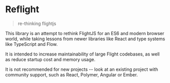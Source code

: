 # Reflight

> re-thinking flightjs

This library is an attempt to rethink FlightJS for an ES6 and modern browser world,
while taking lessons from newer libraries like React and type systems like TypeScript
and Flow.

It is intended to increase maintainability of large Flight codebases, as well as reduce
startup cost and memory usage.

It is not recommended for new projects -- look at an existing project with community support,
such as React, Polymer, Angular or Ember.
